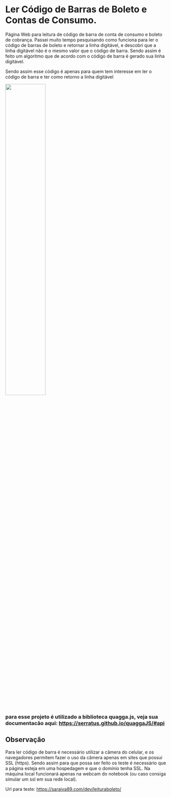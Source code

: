 # Ler Código de Barras de Boleto e Contas de Consumo.
Página Web para leitura de código de barra de conta de consumo e boleto de cobrança. Passei muito tempo pesquisando como 
funciona para ler o código de barras de boleto e retornar a linha digitável, e descobri que a linha digitável 
não é o mesmo valor que o código de barra. Sendo assim é feito um algoritmo que de acordo com o código de barra é gerado 
sua linha digitável.

Sendo assim esse código é apenas para quem tem interesse em ler o código de barra e ter como retorno a linha digitável

<img src="https://saraiva89.com/dev/leituraboleto/leituracodigobarra.GIF" width="50%">

### para esse projeto é utilizado a biblioteca quagga.js, veja sua documentacão aqui: https://serratus.github.io/quaggaJS/#api

## Observação

Para ler código de barra é necessário utilizar a câmera do celular, e os navegadores permitem fazer o uso da câmera apenas 
em sites que possui SSL (https). Sendo assim para que possa ser feito os teste é necessário que a página esteja em uma 
hospedagem e que o domínio tenha SSL. Na máquina local funcionará apenas na webcam do notebook (ou caso consiga simular um 
ssl em sua rede local).

Url para teste: https://saraiva89.com/dev/leituraboleto/
